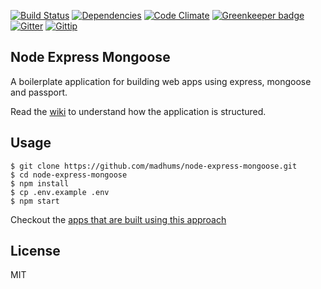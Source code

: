 [![Build Status](https://img.shields.io/travis/madhums/node-express-mongoose.svg?style=flat)](https://travis-ci.org/madhums/node-express-mongoose)
[![Dependencies](https://img.shields.io/david/madhums/node-express-mongoose.svg?style=flat)](https://david-dm.org/madhums/node-express-mongoose)
[![Code Climate](https://codeclimate.com/github/madhums/node-express-mongoose/badges/gpa.svg)](https://codeclimate.com/github/madhums/node-express-mongoose)
[![Greenkeeper badge](https://badges.greenkeeper.io/madhums/node-express-mongoose.svg)](https://greenkeeper.io/)
[![Gitter](https://badges.gitter.im/Join%20Chat.svg)](https://gitter.im/madhums/node-express-mongoose?utm_source=badge&utm_medium=badge&utm_campaign=pr-badge)
[![Gittip](https://img.shields.io/gratipay/madhums.svg?style=flat)](https://www.gratipay.com/madhums/)

## Node Express Mongoose

A boilerplate application for building web apps using express, mongoose and passport.

Read the [wiki](https://github.com/madhums/node-express-mongoose/wiki) to understand how the application is structured.

## Usage

    $ git clone https://github.com/madhums/node-express-mongoose.git
    $ cd node-express-mongoose
    $ npm install
    $ cp .env.example .env
    $ npm start

Checkout the [apps that are built using this approach](https://github.com/madhums/node-express-mongoose/wiki/Apps-built-using-this-approach)

## License

MIT
